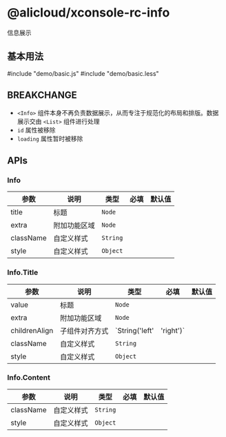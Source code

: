 # @alicloud/xconsole-rc-info

信息展示

## 基本用法
#include "demo/basic.js"
#include "demo/basic.less"

## BREAKCHANGE

- `<Info>` 组件本身不再负责数据展示，从而专注于规范化的布局和排版。数据展示交由 `<List>` 组件进行处理
- `id` 属性被移除
- `loading` 属性暂时被移除

## APIs

### Info

|参数|说明|类型|必填|默认值|
|---|---|---|---|---|
|title|标题|``Node``|||
|extra|附加功能区域|`Node`|||
|className|自定义样式|`String`|||
|style|自定义样式|`Object`|||

### Info.Title

|参数|说明|类型|必填|默认值|
|---|---|---|---|---|
|value|标题|`Node`|||
|extra|附加功能区域|`Node`|||
|childrenAlign|子组件对齐方式|`String('left'|'right')`|||
|className|自定义样式|`String`|||
|style|自定义样式|`Object`|||

### Info.Content

|参数|说明|类型|必填|默认值|
|---|---|---|---|---|
|className|自定义样式|`String`|||
|style|自定义样式|`Object`|||